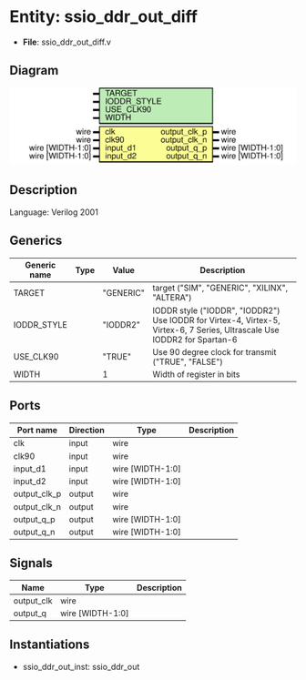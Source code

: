 # Entity: ssio_ddr_out_diff

- **File**: ssio_ddr_out_diff.v
## Diagram

![Diagram](ssio_ddr_out_diff.svg "Diagram")
## Description


 Language: Verilog 2001


## Generics

| Generic name | Type | Value     | Description                                                                                                                   |
| ------------ | ---- | --------- | ----------------------------------------------------------------------------------------------------------------------------- |
| TARGET       |      | "GENERIC" |  target ("SIM", "GENERIC", "XILINX", "ALTERA")                                                                                |
| IODDR_STYLE  |      | "IODDR2"  |  IODDR style ("IODDR", "IODDR2")  Use IODDR for Virtex-4, Virtex-5, Virtex-6, 7 Series, Ultrascale  Use IODDR2 for Spartan-6  |
| USE_CLK90    |      | "TRUE"    |  Use 90 degree clock for transmit ("TRUE", "FALSE")                                                                           |
| WIDTH        |      | 1         |  Width of register in bits                                                                                                    |
## Ports

| Port name    | Direction | Type             | Description |
| ------------ | --------- | ---------------- | ----------- |
| clk          | input     | wire             |             |
| clk90        | input     | wire             |             |
| input_d1     | input     | wire [WIDTH-1:0] |             |
| input_d2     | input     | wire [WIDTH-1:0] |             |
| output_clk_p | output    | wire             |             |
| output_clk_n | output    | wire             |             |
| output_q_p   | output    | wire [WIDTH-1:0] |             |
| output_q_n   | output    | wire [WIDTH-1:0] |             |
## Signals

| Name       | Type             | Description |
| ---------- | ---------------- | ----------- |
| output_clk | wire             |             |
| output_q   | wire [WIDTH-1:0] |             |
## Instantiations

- ssio_ddr_out_inst: ssio_ddr_out
